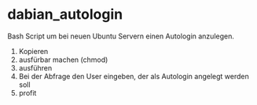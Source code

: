 # dabian_autologin
Bash Script um bei neuen Ubuntu Servern einen Autologin anzulegen.

1. Kopieren
2. ausfürbar machen (chmod)
3. ausführen
4. Bei der Abfrage den User eingeben, der als Autologin angelegt werden soll
5. profit
